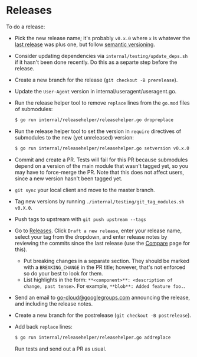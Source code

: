 # Releases

To do a release:

-   Pick the new release name; it's probably `v0.x.0` where `x` is whatever the
    [last release](https://github.com/google/go-cloud/releases/latest) was plus
    one, but follow [semantic versioning](https://semver.org/).

-   Consider updating dependencies via `internal/testing/update_deps.sh` if it
    hasn't been done recently. Do this as a separte step before the release.

-   Create a new branch for the release (`git checkout -B prerelease`).

-   Update the `User-Agent` version in internal/useragent/useragent.go.

-   Run the release helper tool to remove `replace` lines from the `go.mod`
    files of submodules:

    ```bash
    $ go run internal/releasehelper/releasehelper.go dropreplace
    ```

-   Run the release helper tool to set the version in `require` directives of
    submodules to the new (yet unreleased) version:

    ```bash
    $ go run internal/releasehelper/releasehelper.go setversion v0.x.0
    ```

-   Commit and create a PR. Tests will fail for this PR because submodules depend on a
    version of the main module that wasn't tagged yet, so you may have to
    force-merge the PR. Note that this does not affect users, since a new
    version hasn't been tagged yet.

-   `git sync` your local client and move to the master branch.

-   Tag new versions by running `./internal/testing/git_tag_modules.sh v0.X.0`.

-   Push tags to upstream with `git push upstream --tags`

-   Go to [Releases](https://github.com/google/go-cloud/releases). Click `Draft
    a new release`, enter your release name, select your tag from the dropdown,
    and enter release notes by reviewing the commits since the last release (use
    the [Compare](https://github.com/google/go-cloud/compare/v0.1.1...v0.2.0)
    page for this).

    -   Put breaking changes in a separate section. They should be marked with a
        `BREAKING_CHANGE` in the PR title; however, that's not enforced so do
        your best to look for them.
    -   List highlights in the form: `**<component>**: <description of change,
        past tense>`. For example, `**blob**: Added feature foo.`.

-   Send an email to
    [go-cloud@googlegroups.com](https://groups.google.com/forum/#!forum/go-cloud)
    announcing the release, and including the release notes.

-   Create a new branch for the postrelease (`git checkout -B postrelease`).

-   Add back `replace` lines:

    ```bash
    $ go run internal/releasehelper/releasehelper.go addreplace
    ```

    Run tests and send out a PR as usual.
